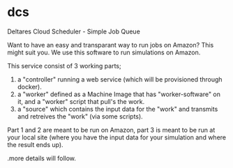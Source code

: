 # dcs
Deltares Cloud Scheduler - Simple Job Queue

Want to have an easy and transparant way to run jobs on Amazon? This might suit you.
We use this software to run simulations on Amazon.

This service consist of 3 working parts;
1. a "controller" running a web service (which will be provisioned through docker).
2. a "worker" defined as a Machine Image that has "worker-software" on it, and a "worker" script that pull's the work.
3. a "source" which contains the input data for the "work" and transmits and retreives the "work" (via some scripts).

Part 1 and 2 are meant to be run on Amazon, part 3 is meant to be run at your local site (where you have the input data for your simulation and where the result ends up).

.more details will follow.
